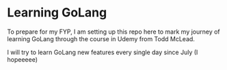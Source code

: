 # Learning GoLang
To prepare for my FYP, I am setting up this repo here
to mark my journey of learning GoLang through the
course in Udemy from Todd McLead.

I will try to learn GoLang new features every single day since July (I hopeeeee)